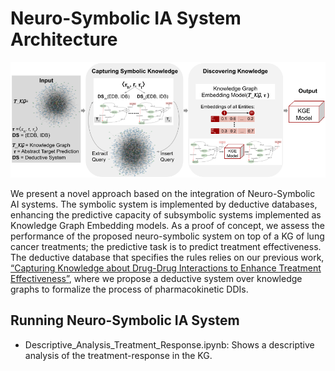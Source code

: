 # Neuro-Symbolic IA System Architecture

![Neuro-Symbolic IA System Architecture](/images/Architecture.png "Neuro-Symbolic IA System Architecture")

We present a novel approach based on the integration of Neuro-Symbolic AI systems. The symbolic system is implemented by deductive databases, enhancing the predictive capacity of subsymbolic systems implemented as Knowledge Graph Embedding models. As a proof of concept, we assess the performance of the proposed neuro-symbolic system on top of a KG of lung cancer treatments; the predictive task is to predict treatment effectiveness. The deductive database that specifies the rules relies on our previous work, [“Capturing Knowledge about Drug-Drug Interactions to Enhance Treatment Effectiveness”](https://dl.acm.org/doi/10.1145/3460210.3493560), where we propose a deductive system over knowledge graphs to formalize the process of pharmacokinetic DDIs.

## Running Neuro-Symbolic IA System
- Descriptive_Analysis_Treatment_Response.ipynb: Shows a descriptive analysis of the treatment-response in the KG.
